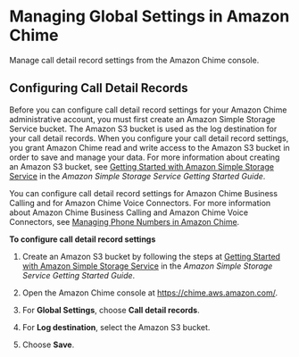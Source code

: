 # Managing Global Settings in Amazon Chime<a name="manage-global"></a>

Manage call detail record settings from the Amazon Chime console\.

## Configuring Call Detail Records<a name="call-detail"></a>

Before you can configure call detail record settings for your Amazon Chime administrative account, you must first create an Amazon Simple Storage Service bucket\. The Amazon S3 bucket is used as the log destination for your call detail records\. When you configure your call detail record settings, you grant Amazon Chime read and write access to the Amazon S3 bucket in order to save and manage your data\. For more information about creating an Amazon S3 bucket, see [Getting Started with Amazon Simple Storage Service](https://docs.aws.amazon.com/AmazonS3/latest/gsg/GetStartedWithS3.html) in the *Amazon Simple Storage Service Getting Started Guide*\.

You can configure call detail record settings for Amazon Chime Business Calling and for Amazon Chime Voice Connectors\. For more information about Amazon Chime Business Calling and Amazon Chime Voice Connectors, see [Managing Phone Numbers in Amazon Chime](manage-phone.md)\.

**To configure call detail record settings**

1. Create an Amazon S3 bucket by following the steps at [Getting Started with Amazon Simple Storage Service](https://docs.aws.amazon.com/AmazonS3/latest/gsg/GetStartedWithS3.html) in the *Amazon Simple Storage Service Getting Started Guide*\.

1. Open the Amazon Chime console at [https://chime\.aws\.amazon\.com/](https://chime.aws.amazon.com)\.

1. For **Global Settings**, choose **Call detail records**\.

1. For **Log destination**, select the Amazon S3 bucket\.

1. Choose **Save**\.